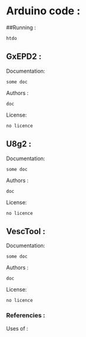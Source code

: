 # Arduino code :

##Running :

```
htdo

```

## GxEPD2 :
Documentation:

```
some doc

```
Authors :

```
doc

```
License:

```
no licence

```

## U8g2 :

Documentation:

```
some doc

```
Authors :

```
doc

```
License:

```
no licence

```

## VescTool :

Documentation:

```
some doc

```
Authors :

```
doc

```
License:

```
no licence

```


### Referencies :

Uses of :
